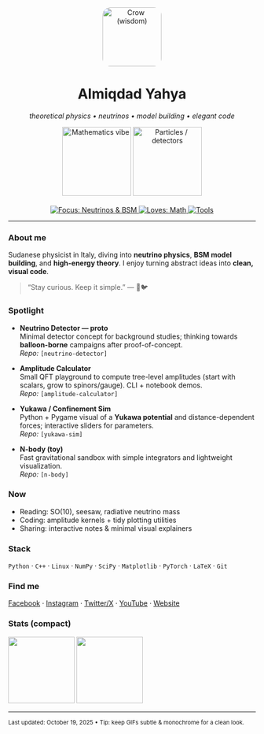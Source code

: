 <!--
README concept: minimalist, gif-forward (≈9/10 vibe).
Swap the three GIFs in /assets when you’re ready; keep them ~120–160px wide, ≤2MB.
-->

<div align="center">
  <img src="./assets/crow.gif" alt="Crow (wisdom)" width="120" style="border-radius:16px" />
  <h1>Almiqdad Yahya</h1>
  <p><em>theoretical physics • neutrinos • model building • elegant code</em></p>

  <div>
    <img src="./assets/math.gif" alt="Mathematics vibe" width="140" />
    <img src="./assets/particle.gif" alt="Particles / detectors" width="140" />
  </div>

  <br/>

  <a href="https://img.shields.io/badge/Focus-Neutrinos_%26_BSM-4B5563?style=flat-square">
    <img src="https://img.shields.io/badge/Focus-Neutrinos_%26_BSM-4B5563?style=flat-square" alt="Focus: Neutrinos & BSM" />
  </a>
  <a href="https://img.shields.io/badge/Loves-Math-0EA5E9?style=flat-square">
    <img src="https://img.shields.io/badge/Loves-Math-0EA5E9?style=flat-square" alt="Loves: Math" />
  </a>
  <a href="https://img.shields.io/badge/Tools-Python_•_C++_•_LaTeX-10B981?style=flat-square">
    <img src="https://img.shields.io/badge/Tools-Python_•_C++_•_LaTeX-10B981?style=flat-square" alt="Tools" />
  </a>
</div>

---

### About me
Sudanese physicist in Italy, diving into **neutrino physics**, **BSM model building**, and **high-energy theory**. I enjoy turning abstract ideas into **clean, visual code**.

> “Stay curious. Keep it simple.” — 🖤🐦

### Spotlight
- **Neutrino Detector — proto**  
  Minimal detector concept for background studies; thinking towards **balloon-borne** campaigns after proof-of-concept.  
  _Repo:_ <!-- add link --> `[neutrino-detector]`

- **Amplitude Calculator**  
  Small QFT playground to compute tree-level amplitudes (start with scalars, grow to spinors/gauge). CLI + notebook demos.  
  _Repo:_ <!-- add link --> `[amplitude-calculator]`

- **Yukawa / Confinement Sim**  
  Python + Pygame visual of a **Yukawa potential** and distance-dependent forces; interactive sliders for parameters.  
  _Repo:_ <!-- add link --> `[yukawa-sim]`

- **N-body (toy)**  
  Fast gravitational sandbox with simple integrators and lightweight visualization.  
  _Repo:_ <!-- add link --> `[n-body]`

<!-- Replace the placeholders above with actual repo URLs, e.g.:
[neutrino-detector]: https://github.com/miqdadgithub/neutrino-detector
[amplitude-calculator]: https://github.com/miqdadgithub/amplitude-calculator
[yukawa-sim]: https://github.com/miqdadgithub/yukawa-sim
[n-body]: https://github.com/miqdadgithub/n-body
-->

### Now
- Reading: SO(10), seesaw, radiative neutrino mass  
- Coding: amplitude kernels + tidy plotting utilities  
- Sharing: interactive notes & minimal visual explainers

### Stack
`Python` · `C++` · `Linux` · `NumPy` · `SciPy` · `Matplotlib` · `PyTorch` · `LaTeX` · `Git`

### Find me
[Facebook](https://facebook.com/isaac.migdad.1) ·
[Instagram](https://instagram.com/almiqdad.yahya) ·
[Twitter/X](https://twitter.com/miqdadgreeb) ·
[YouTube](https://youtube.com/@theoryofeverything2.0) ·
[Website](https://miqdadgithub.github.io/AlmiqdadYahya/)

### Stats (compact)
<p>
  <img src="https://github-readme-stats.vercel.app/api?username=miqdadgithub&show_icons=true&hide_title=true&rank_icon=percentile&theme=tokyonight&include_all_commits=true&count_private=true" height="135" />
  <img src="https://github-readme-stats.vercel.app/api/top-langs/?username=miqdadgithub&layout=compact&theme=tokyonight" height="135" />
</p>

---

<sub>Last updated: October 19, 2025 • Tip: keep GIFs subtle & monochrome for a clean look.</sub>

<!--
Asset notes
- ./assets/crow.gif — small loop (blink/head-tilt), dark-on-transparent (wisdom)
- ./assets/math.gif — looping line animation: Lissajous/sine grid, subtle
- ./assets/particle.gif — bubble-chamber tracks or particle shower loop
Target sizes: ≤ 1–2 MB each, 120–160 px width. Use TinyGif or ffmpeg to shrink.

ffmpeg cheat:
ffmpeg -y -i source.mp4 -vf "fps=24,scale=320:-1:flags=lanczos" -loop 0 -gifflags -offsetting -an -pix_fmt rgb8 ./assets/crow.gif
gifsicle -O3 ./assets/crow.gif -o ./assets/crow.gif
-->
